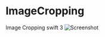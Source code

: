 # ImageCropping
Image Cropping swift 3
![Screenshot](https://cdn-images-1.medium.com/max/2000/1*LJTCYCi154-sKTCvK8MJaw.png)

